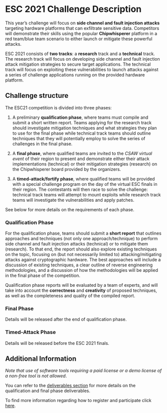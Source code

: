 ESC 2021 Challenge Description
==============================

This year’s challenge will focus on **side channel and fault injection attacks** targeting hardware platforms that can exfiltrate sensitive data. Competitors will demonstrate their skills using the popular **Chipwhisperer** platform in a red team/blue team scenario to either launch or mitigate these powerful attacks.

ESC 2021 consists of **two tracks**: a **research** track and a **technical** track. The research track will focus on developing side channel and fault injection attack mitigation strategies to secure target applications. The
technical track will focus on exploiting these vulnerabilities to launch attacks against a series of challenge applications running on the provided hardware platform.



## Challenge structure

The ESC21 competition is divided into three phases:

1. A preliminary **qualification phase**, where teams must compile and submit a short written report. Teams applying
for the research track should investigate mitigation techniques and what strategies they plan to use for the
final phase while technical track teams should outline techniques that they will potentially employ to solve
the series of challenges in the final phase.

2. A **final phase**, where qualified teams are invited to the *CSAW virtual event* of their region to present and demonstrate either their attack implementations (technical) or their mitigation strategies (research) on the Chipwhisperer board provided by the organizers.

3. A **timed-attack/fortify phase**, where qualified teams will be provided with a special challenge program on the day of the virtual ESC finals in their region. The contestants will then race to solve the challenge: technical track teams will attempt to mount exploits while research track teams will investigate the vulnerabilities and apply patches.

See below for more details on the requirements of each phase.


### Qualification Phase

For the qualification phase, teams should submit a **short report** that outlines approaches and techniques (not only one approach/technique) to perform side channel and fault injection attacks (technical) or to mitigate them (research). To that end, the report should also explore existing techniques on the topic, focusing on (but not necessarily limited to) attacking/mitigating attacks against cryptographic hardware. The best approaches will include a discussion of existing techniques, a clear outline of reverse engineering methodologies, and a discussion of how the methodologies will be applied in the final phase of the competition.

Qualification phase reports will be evaluated by a team of experts, and will take into account the **correctness** and **creativity** of proposed techniques, as well as the completeness and quality of the compiled report.

### Final Phase

Details will be released after the end of qualification phase.

### Timed-Attack Phase

Details will be released before the ESC 2021 finals.

## Additional Information

 *Note that use of software tools requiring a paid license or a demo license of a non-free tool is not allowed*.


You can refer to the [deliverables section](logistics.md#deliverables) for more details on the qualification and final phase deliverables.


To find more information regarding how to register and participate click [here](logistics.md).
